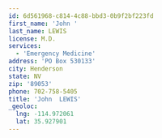 ```yaml
---
id: 6d561968-c814-4c88-bbd3-0b9f2bf223fd
first_name: 'John '
last_name: LEWIS
license: M.D.
services:
  - 'Emergency Medicine'
address: 'PO Box 530133'
city: Henderson
state: NV
zip: '89053'
phone: 702-758-5405
title: 'John  LEWIS'
_geoloc:
  lng: -114.972061
  lat: 35.927901
---
```

